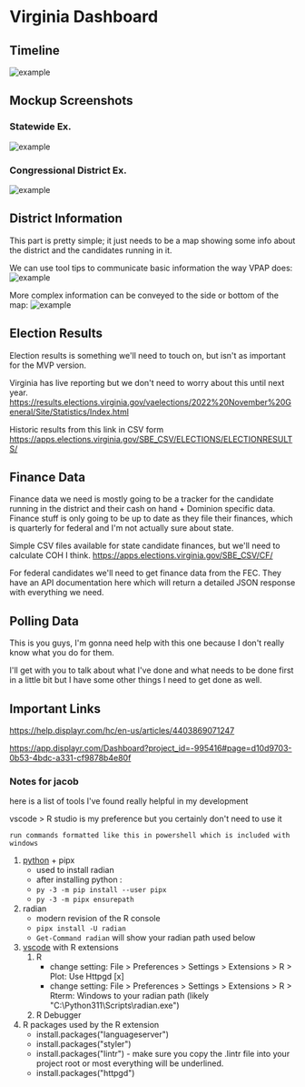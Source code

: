 # Virginia Dashboard
## Timeline
![example](/examples/download.png)

## Mockup Screenshots
### Statewide Ex. 
![example](/examples/Dashboard_Ex-State.svg)

### Congressional District Ex.
![example](/examples/Dashboard_Ex-District.svg)

## District Information

This part is pretty simple; it just needs to be a map showing some info about the district and the candidates running in it.

We can use tool tips to communicate basic information the way VPAP does:
![example](/examples/VPAP.png)

More complex information can be conveyed to the side or bottom of the map:
![example](/examples/SideBar.png)

## Election Results

Election results is something we'll need to touch on, but isn't as important for the MVP version.

Virginia has live reporting but we don't need to worry about this until next year.
https://results.elections.virginia.gov/vaelections/2022%20November%20General/Site/Statistics/Index.html

Historic results from this link in CSV form
https://apps.elections.virginia.gov/SBE_CSV/ELECTIONS/ELECTIONRESULTS/

## Finance Data

Finance data we need is mostly going to be a tracker for the candidate running in the district and their cash on hand + Dominion specific data. 
Finance stuff is only going to be up to date as they file their finances, which is quarterly for federal and I'm not actually sure about state.

Simple CSV files available for state candidate finances, but we'll need to calculate COH I think.
https://apps.elections.virginia.gov/SBE_CSV/CF/

For federal candidates we'll need to get finance data from the FEC.
They have an API documentation here which will return a detailed JSON response with everything we need.

## Polling Data

This is you guys, I'm gonna need help with this one because I don't really know what you do for them.

I'll get with you to talk about what I've done and what needs to be done first in a little bit but I have some other things I need to get done as well.

## Important Links 
https://help.displayr.com/hc/en-us/articles/4403869071247

https://app.displayr.com/Dashboard?project_id=-995416#page=d10d9703-0b53-4bdc-a331-cf9878b4e80f


### Notes for jacob
here is a list of tools I've found really helpful in my development

vscode > R studio is my preference but you certainly don't need to use it

`run commands formatted like this in powershell which is included with windows`

1. [python](https://www.python.org/downloads/release/python-3112/) + pipx
   * used to install radian
   * after installing python :
   * `py -3 -m pip install --user pipx`
   * `py -3 -m pipx ensurepath`
2. radian
   * modern revision of the R console
   * `pipx install -U radian`
   * `Get-Command radian` will show your radian path used below
3. [vscode](https://code.visualstudio.com/) with R extensions 
   1. R
      * change setting: File > Preferences > Settings > Extensions > R > Plot: Use Httpgd [x]
      * change setting: File > Preferences > Settings > Extensions > R > Rterm: Windows to your radian path (likely "C:\Python311\Scripts\radian.exe")
   2. R Debugger
4. R packages used by the R extension
   * install.packages("languageserver")
   * install.packages("styler")
   * install.packages("lintr") - make sure you copy the .lintr file into your project root or most everything will be underlined.
   * install.packages("httpgd")
    